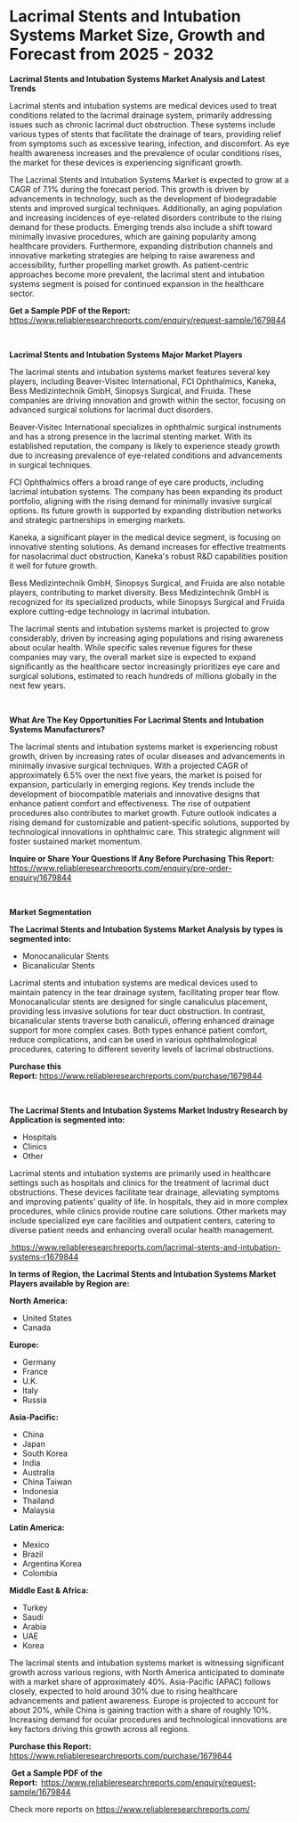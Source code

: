 <p><h1>Lacrimal Stents and Intubation Systems Market Size, Growth and Forecast from 2025 - 2032</h1></p><p><strong>Lacrimal Stents and Intubation Systems Market Analysis and Latest Trends</strong></p>
<p><p>Lacrimal stents and intubation systems are medical devices used to treat conditions related to the lacrimal drainage system, primarily addressing issues such as chronic lacrimal duct obstruction. These systems include various types of stents that facilitate the drainage of tears, providing relief from symptoms such as excessive tearing, infection, and discomfort. As eye health awareness increases and the prevalence of ocular conditions rises, the market for these devices is experiencing significant growth.</p><p>The Lacrimal Stents and Intubation Systems Market is expected to grow at a CAGR of 7.1% during the forecast period. This growth is driven by advancements in technology, such as the development of biodegradable stents and improved surgical techniques. Additionally, an aging population and increasing incidences of eye-related disorders contribute to the rising demand for these products. Emerging trends also include a shift toward minimally invasive procedures, which are gaining popularity among healthcare providers. Furthermore, expanding distribution channels and innovative marketing strategies are helping to raise awareness and accessibility, further propelling market growth. As patient-centric approaches become more prevalent, the lacrimal stent and intubation systems segment is poised for continued expansion in the healthcare sector.</p></p>
<p><strong>Get a Sample PDF of the Report:&nbsp;</strong> <a href="https://www.reliableresearchreports.com/enquiry/request-sample/1679844?utm_campaign=2779&utm_medium=2&utm_source=Github&utm_content=ia&utm_term=25032025&utm_id=lacrimal-stents-and-intubation-systems">https://www.reliableresearchreports.com/enquiry/request-sample/1679844</a></p>
<p>&nbsp;</p>
<p><strong>Lacrimal Stents and Intubation Systems Major Market Players</strong></p>
<p><p>The lacrimal stents and intubation systems market features several key players, including Beaver-Visitec International, FCI Ophthalmics, Kaneka, Bess Medizintechnik GmbH, Sinopsys Surgical, and Fruida. These companies are driving innovation and growth within the sector, focusing on advanced surgical solutions for lacrimal duct disorders.</p><p>Beaver-Visitec International specializes in ophthalmic surgical instruments and has a strong presence in the lacrimal stenting market. With its established reputation, the company is likely to experience steady growth due to increasing prevalence of eye-related conditions and advancements in surgical techniques.</p><p>FCI Ophthalmics offers a broad range of eye care products, including lacrimal intubation systems. The company has been expanding its product portfolio, aligning with the rising demand for minimally invasive surgical options. Its future growth is supported by expanding distribution networks and strategic partnerships in emerging markets.</p><p>Kaneka, a significant player in the medical device segment, is focusing on innovative stenting solutions. As demand increases for effective treatments for nasolacrimal duct obstruction, Kaneka's robust R&D capabilities position it well for future growth.</p><p>Bess Medizintechnik GmbH, Sinopsys Surgical, and Fruida are also notable players, contributing to market diversity. Bess Medizintechnik GmbH is recognized for its specialized products, while Sinopsys Surgical and Fruida explore cutting-edge technology in lacrimal intubation.</p><p>The lacrimal stents and intubation systems market is projected to grow considerably, driven by increasing aging populations and rising awareness about ocular health. While specific sales revenue figures for these companies may vary, the overall market size is expected to expand significantly as the healthcare sector increasingly prioritizes eye care and surgical solutions, estimated to reach hundreds of millions globally in the next few years.</p></p>
<p>&nbsp;</p>
<p><strong>What Are The Key Opportunities For Lacrimal Stents and Intubation Systems Manufacturers?</strong></p>
<p><p>The lacrimal stents and intubation systems market is experiencing robust growth, driven by increasing rates of ocular diseases and advancements in minimally invasive surgical techniques. With a projected CAGR of approximately 6.5% over the next five years, the market is poised for expansion, particularly in emerging regions. Key trends include the development of biocompatible materials and innovative designs that enhance patient comfort and effectiveness. The rise of outpatient procedures also contributes to market growth. Future outlook indicates a rising demand for customizable and patient-specific solutions, supported by technological innovations in ophthalmic care. This strategic alignment will foster sustained market momentum.</p></p>
<p><strong>Inquire or Share Your Questions If Any Before Purchasing This Report:</strong> <a href="https://www.reliableresearchreports.com/enquiry/pre-order-enquiry/1679844?utm_campaign=2779&utm_medium=2&utm_source=Github&utm_content=ia&utm_term=25032025&utm_id=lacrimal-stents-and-intubation-systems">https://www.reliableresearchreports.com/enquiry/pre-order-enquiry/1679844</a></p>
<p>&nbsp;</p>
<p><strong>Market Segmentation</strong></p>
<p><strong>The Lacrimal Stents and Intubation Systems Market Analysis by types is segmented into:</strong></p>
<p><ul><li>Monocanalicular Stents</li><li>Bicanalicular Stents</li></ul></p>
<p><p>Lacrimal stents and intubation systems are medical devices used to maintain patency in the tear drainage system, facilitating proper tear flow. Monocanalicular stents are designed for single canaliculus placement, providing less invasive solutions for tear duct obstruction. In contrast, bicanalicular stents traverse both canaliculi, offering enhanced drainage support for more complex cases. Both types enhance patient comfort, reduce complications, and can be used in various ophthalmological procedures, catering to different severity levels of lacrimal obstructions.</p></p>
<p><strong>Purchase this Report:&nbsp;</strong><a href="https://www.reliableresearchreports.com/purchase/1679844?utm_campaign=2779&utm_medium=2&utm_source=Github&utm_content=ia&utm_term=25032025&utm_id=lacrimal-stents-and-intubation-systems">https://www.reliableresearchreports.com/purchase/1679844</a></p>
<p>&nbsp;</p>
<p><strong>The Lacrimal Stents and Intubation Systems Market Industry Research by Application is segmented into:</strong></p>
<p><ul><li>Hospitals</li><li>Clinics</li><li>Other</li></ul></p>
<p><p>Lacrimal stents and intubation systems are primarily used in healthcare settings such as hospitals and clinics for the treatment of lacrimal duct obstructions. These devices facilitate tear drainage, alleviating symptoms and improving patients’ quality of life. In hospitals, they aid in more complex procedures, while clinics provide routine care solutions. Other markets may include specialized eye care facilities and outpatient centers, catering to diverse patient needs and enhancing overall ocular health management.</p></p>
<p><a href="https://www.reliableresearchreports.com/lacrimal-stents-and-intubation-systems-r1679844?utm_campaign=2779&utm_medium=2&utm_source=Github&utm_content=ia&utm_term=25032025&utm_id=lacrimal-stents-and-intubation-systems">&nbsp;https://www.reliableresearchreports.com/lacrimal-stents-and-intubation-systems-r1679844</a></p>
<p><strong>In terms of Region, the Lacrimal Stents and Intubation Systems Market Players available by Region are:</strong></p>
<p>
    <p> <strong> North America: </strong>
        <ul>
            <li>United States</li>
            <li>Canada</li>
        </ul>
        </p> 
    <p> <strong> Europe: </strong>
        <ul>
            <li>Germany</li>
            <li>France</li>
            <li>U.K.</li>
            <li>Italy</li>
            <li>Russia</li>
        </ul>
        </p> 
    <p> <strong> Asia-Pacific: </strong>
        <ul>
            <li>China</li>
            <li>Japan</li>
            <li>South Korea</li>
            <li>India</li>
            <li>Australia</li>
            <li>China Taiwan</li>
            <li>Indonesia</li>
            <li>Thailand</li>
            <li>Malaysia</li>
        </ul>
        </p> 
    <p> <strong> Latin America: </strong>
        <ul>
            <li>Mexico</li>
            <li>Brazil</li>
            <li>Argentina Korea</li>
            <li>Colombia</li>
        </ul>
        </p> 
    <p> <strong> Middle East & Africa: </strong>
        <ul>
            <li>Turkey</li>
            <li>Saudi</li>
            <li>Arabia</li>
            <li>UAE</li>
            <li>Korea</li>
        </ul>
    </p>
    </p>
<p><p>The lacrimal stents and intubation systems market is witnessing significant growth across various regions, with North America anticipated to dominate with a market share of approximately 40%. Asia-Pacific (APAC) follows closely, expected to hold around 30% due to rising healthcare advancements and patient awareness. Europe is projected to account for about 20%, while China is gaining traction with a share of roughly 10%. Increasing demand for ocular procedures and technological innovations are key factors driving this growth across all regions.</p></p>
<p><strong>Purchase this Report: </strong><a href="https://www.reliableresearchreports.com/purchase/1679844?utm_campaign=2779&utm_medium=2&utm_source=Github&utm_content=ia&utm_term=25032025&utm_id=lacrimal-stents-and-intubation-systems">https://www.reliableresearchreports.com/purchase/1679844</a></p>
<p>&nbsp;<strong>Get a Sample PDF of the Report:&nbsp;&nbsp;</strong><a href="https://www.reliableresearchreports.com/enquiry/request-sample/1679844?utm_campaign=2779&utm_medium=2&utm_source=Github&utm_content=ia&utm_term=25032025&utm_id=lacrimal-stents-and-intubation-systems">https://www.reliableresearchreports.com/enquiry/request-sample/1679844</a></p>
<p><strong></strong></p>
<p>Check more reports on <a href="https://www.reliableresearchreports.com/?utm_campaign=2779&utm_medium=2&utm_source=Github&utm_content=ia&utm_term=25032025&utm_id=lacrimal-stents-and-intubation-systems">https://www.reliableresearchreports.com/</a></p>